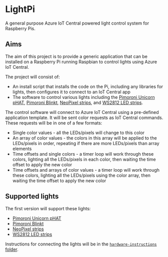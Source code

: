 # LightPi

A general purpose Azure IoT Central powered light control system for Raspberry Pis.

## Aims

The aim of this project is to provide a generic application that can be installed on a Raspberry Pi running Raspbian to control lights using Azure IoT Central.

The project will consist of:

* An install script that installs the code on the Pi, including any libraries for lights, then configures it to connect to an IoT Central app
* The software to control various lights including the [Pimoroni Unicorn pHAT](https://shop.pimoroni.com/products/unicorn-phat), [Pimoroni Blinkt](https://shop.pimoroni.com/products/blinkt), [NeoPixel strips](https://www.adafruit.com/product/1138?length=1), and [WS2812 LED strips](https://www.amazon.com/gp/product/B07FVPN3PH/ref=ppx_yo_dt_b_asin_title_o03_s00?ie=UTF8&psc=1).

The control software will connect to Azure IoT Central using a pre-defined application template. It will be sent color requests as IoT Central commands. These requests will be in one of a few formats:

* Single color values - all the LEDs/pixels will change to this color
* An array of color values - the colors in this array will be applied to the LEDs/pixels in order, repeating if there are more LEDs/pixels than array elements
* Time offsets and single colors - a timer loop will work through these colors, lighting all the LEDs/pixels in each color, then waiting the time offset to apply the new color
* Time offsets and arrays of color values - a timer loop will work through these colors, lighting all the LEDs/pixels using the color array, then waiting the time offset to apply the new color

## Supported lights

The first version will support these lights:

* [Pimoroni Unicorn pHAT](https://shop.pimoroni.com/products/unicorn-phat)
* [Pimoroni Blinkt](https://shop.pimoroni.com/products/blinkt)
* [NeoPixel strips](https://www.adafruit.com/product/1138?length=1)
* [WS2812 LED strips](https://www.amazon.com/gp/product/B07FVPN3PH/ref=ppx_yo_dt_b_asin_title_o03_s00?ie=UTF8&psc=1)

Instructions for connecting the lights will be in the [`hardware-instructions` folder](./hardware-instructions).